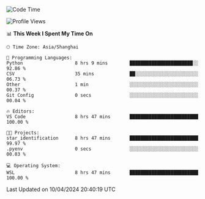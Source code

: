 <!--START_SECTION:waka-->
![Code Time](http://img.shields.io/badge/Code%20Time-1%2C604%20hrs%2043%20mins-blue)

![Profile Views](http://img.shields.io/badge/Profile%20Views-0-blue)

📊 **This Week I Spent My Time On** 

```text
🕑︎ Time Zone: Asia/Shanghai

💬 Programming Languages: 
Python                   8 hrs 9 mins        ███████████████████████░░   92.86 % 
CSV                      35 mins             ██░░░░░░░░░░░░░░░░░░░░░░░   06.73 % 
Other                    1 min               ░░░░░░░░░░░░░░░░░░░░░░░░░   00.37 % 
Git Config               0 secs              ░░░░░░░░░░░░░░░░░░░░░░░░░   00.04 % 

🔥 Editors: 
VS Code                  8 hrs 47 mins       █████████████████████████   100.00 % 

🐱‍💻 Projects: 
star_identification      8 hrs 47 mins       █████████████████████████   99.97 % 
.pyenv                   0 secs              ░░░░░░░░░░░░░░░░░░░░░░░░░   00.03 % 

💻 Operating System: 
WSL                      8 hrs 47 mins       █████████████████████████   100.00 % 
```


 Last Updated on 10/04/2024 20:40:19 UTC
<!--END_SECTION:waka-->